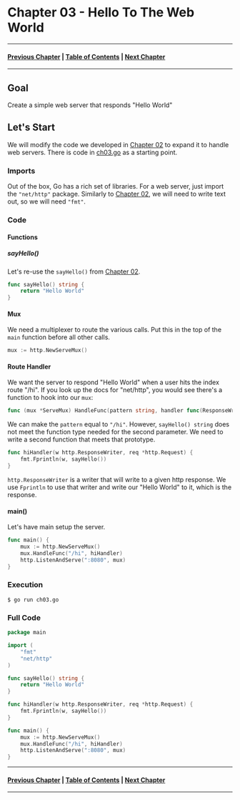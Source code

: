 # Chapter 03 - Hello To The Web World

---
#### [Previous Chapter](../ch02/README.md) | [Table of Contents](../README.md) | [Next Chapter](../ch04/README.md)
---

## Goal

Create a simple web server that responds "Hello World"


## Let's Start

We will modify the code we developed in [Chapter 02](../ch02/README.md) to expand it to handle web servers. There is code in [ch03.go](ch03.go) as a starting point.

### Imports
Out of the box, Go has a rich set of libraries. For a web server, just import the `"net/http"` package.
Similarly to [Chapter 02](../ch02/README.md), we will need to write text out, so we will need `"fmt"`.

### Code

#### Functions
##### sayHello()
Let's re-use the `sayHello()` from [Chapter 02](../ch02/README.md).

```go
func sayHello() string {
	return "Hello World"
}
```

#### Mux
We need a multiplexer to route the various calls. Put this in the top of the `main` function before all other calls.

```go
mux := http.NewServeMux()
```

#### Route Handler
We want the server to respond "Hello World" when a user hits the index route "/hi".
If you look up the docs for "net/http", you would see there's a function to hook into our `mux`:

```go
func (mux *ServeMux) HandleFunc(pattern string, handler func(ResponseWriter, *Request))
```
We can make the `pattern` equal to `"/hi"`. However, `sayHello() string` does not meet the function type needed for the second parameter. We need to write a second function that meets that prototype.

```go
func hiHandler(w http.ResponseWriter, req *http.Request) {
	fmt.Fprintln(w, sayHello())
}
```

`http.ResponseWriter` is a writer that will write to a given http response. We use `Fprintln` to use that writer and write our "Hello World" to it, which is the response.

#### main()
Let's have main setup the server.

```go
func main() {
	mux := http.NewServeMux()
	mux.HandleFunc("/hi", hiHandler)
	http.ListenAndServe(":8080", mux)
}
```

### Execution

`$ go run ch03.go`

### Full Code
```go
package main

import (
	"fmt"
	"net/http"
)

func sayHello() string {
	return "Hello World"
}

func hiHandler(w http.ResponseWriter, req *http.Request) {
	fmt.Fprintln(w, sayHello())
}

func main() {
	mux := http.NewServeMux()
	mux.HandleFunc("/hi", hiHandler)
	http.ListenAndServe(":8080", mux)
}
```

---
#### [Previous Chapter](../ch02/README.md) | [Table of Contents](../README.md) | [Next Chapter](../ch04/README.md)
---
